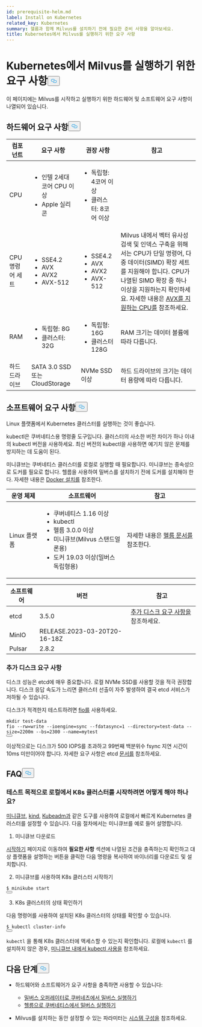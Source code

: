 ```yaml
---
id: prerequisite-helm.md
label: Install on Kubernetes
related_key: Kubernetes
summary: 헬름과 함께 Milvus를 설치하기 전에 필요한 준비 사항을 알아보세요.
title: Kubernetes에서 Milvus를 실행하기 위한 요구 사항
---
```

<h1 id="Requirements-for-running-Milvus-on-Kubernetes" class="common-anchor-header">Kubernetes에서 Milvus를 실행하기 위한 요구 사항<button data-href="#Requirements-for-running-Milvus-on-Kubernetes" class="anchor-icon" translate="no">
      <svg translate="no"
        aria-hidden="true"
        focusable="false"
        height="20"
        version="1.1"
        viewBox="0 0 16 16"
        width="16"
      >
        <path
          fill="#0092E4"
          fill-rule="evenodd"
          d="M4 9h1v1H4c-1.5 0-3-1.69-3-3.5S2.55 3 4 3h4c1.45 0 3 1.69 3 3.5 0 1.41-.91 2.72-2 3.25V8.59c.58-.45 1-1.27 1-2.09C10 5.22 8.98 4 8 4H4c-.98 0-2 1.22-2 2.5S3 9 4 9zm9-3h-1v1h1c1 0 2 1.22 2 2.5S13.98 12 13 12H9c-.98 0-2-1.22-2-2.5 0-.83.42-1.64 1-2.09V6.25c-1.09.53-2 1.84-2 3.25C6 11.31 7.55 13 9 13h4c1.45 0 3-1.69 3-3.5S14.5 6 13 6z"
        ></path>
      </svg>
    </button></h1><p>이 페이지에는 Milvus를 시작하고 실행하기 위한 하드웨어 및 소프트웨어 요구 사항이 나열되어 있습니다.</p>
<h2 id="Hardware-requirements" class="common-anchor-header">하드웨어 요구 사항<button data-href="#Hardware-requirements" class="anchor-icon" translate="no">
      <svg translate="no"
        aria-hidden="true"
        focusable="false"
        height="20"
        version="1.1"
        viewBox="0 0 16 16"
        width="16"
      >
        <path
          fill="#0092E4"
          fill-rule="evenodd"
          d="M4 9h1v1H4c-1.5 0-3-1.69-3-3.5S2.55 3 4 3h4c1.45 0 3 1.69 3 3.5 0 1.41-.91 2.72-2 3.25V8.59c.58-.45 1-1.27 1-2.09C10 5.22 8.98 4 8 4H4c-.98 0-2 1.22-2 2.5S3 9 4 9zm9-3h-1v1h1c1 0 2 1.22 2 2.5S13.98 12 13 12H9c-.98 0-2-1.22-2-2.5 0-.83.42-1.64 1-2.09V6.25c-1.09.53-2 1.84-2 3.25C6 11.31 7.55 13 9 13h4c1.45 0 3-1.69 3-3.5S14.5 6 13 6z"
        ></path>
      </svg>
    </button></h2><table>
<thead>
<tr><th>컴포넌트</th><th>요구 사항</th><th>권장 사항</th><th>참고</th></tr>
</thead>
<tbody>
<tr><td>CPU</td><td><ul><li>인텔 2세대 코어 CPU 이상</li><li>Apple 실리콘</li></ul></td><td><ul><li>독립형: 4코어 이상</li><li>클러스터: 8코어 이상</li></ul></td><td></td></tr>
<tr><td>CPU 명령어 세트</td><td><ul><li>SSE4.2</li><li>AVX</li><li>AVX2</li><li>AVX-512</li></ul></td><td><ul><li>SSE4.2</li><li>AVX</li><li>AVX2</li><li>AVX-512</li></ul></td><td>Milvus 내에서 벡터 유사성 검색 및 인덱스 구축을 위해서는 CPU가 단일 명령어, 다중 데이터(SIMD) 확장 세트를 지원해야 합니다. CPU가 나열된 SIMD 확장 중 하나 이상을 지원하는지 확인하세요. 자세한 내용은 <a href="https://en.wikipedia.org/wiki/Advanced_Vector_Extensions#CPUs_with_AVX">AVX를 지원하는 CPU를</a> 참조하세요.</td></tr>
<tr><td>RAM</td><td><ul><li>독립형: 8G</li><li>클러스터: 32G</li></ul></td><td><ul><li>독립형: 16G</li><li>클러스터 128G</li></ul></td><td>RAM 크기는 데이터 볼륨에 따라 다릅니다.</td></tr>
<tr><td>하드 드라이브</td><td>SATA 3.0 SSD 또는 CloudStorage</td><td>NVMe SSD 이상</td><td>하드 드라이브의 크기는 데이터 용량에 따라 다릅니다.</td></tr>
</tbody>
</table>
<h2 id="Software-requirements" class="common-anchor-header">소프트웨어 요구 사항<button data-href="#Software-requirements" class="anchor-icon" translate="no">
      <svg translate="no"
        aria-hidden="true"
        focusable="false"
        height="20"
        version="1.1"
        viewBox="0 0 16 16"
        width="16"
      >
        <path
          fill="#0092E4"
          fill-rule="evenodd"
          d="M4 9h1v1H4c-1.5 0-3-1.69-3-3.5S2.55 3 4 3h4c1.45 0 3 1.69 3 3.5 0 1.41-.91 2.72-2 3.25V8.59c.58-.45 1-1.27 1-2.09C10 5.22 8.98 4 8 4H4c-.98 0-2 1.22-2 2.5S3 9 4 9zm9-3h-1v1h1c1 0 2 1.22 2 2.5S13.98 12 13 12H9c-.98 0-2-1.22-2-2.5 0-.83.42-1.64 1-2.09V6.25c-1.09.53-2 1.84-2 3.25C6 11.31 7.55 13 9 13h4c1.45 0 3-1.69 3-3.5S14.5 6 13 6z"
        ></path>
      </svg>
    </button></h2><p>Linux 플랫폼에서 Kubernetes 클러스터를 실행하는 것이 좋습니다.</p>
<p>kubectl은 쿠버네티스용 명령줄 도구입니다. 클러스터의 사소한 버전 차이가 하나 이내의 kubectl 버전을 사용하세요. 최신 버전의 kubectl을 사용하면 예기치 않은 문제를 방지하는 데 도움이 된다.</p>
<p>미니큐브는 쿠버네티스 클러스터를 로컬로 실행할 때 필요합니다. 미니큐브는 종속성으로 도커를 필요로 합니다. 헬름을 사용하여 밀버스를 설치하기 전에 도커를 설치해야 한다. 자세한 내용은 <a href="https://docs.docker.com/get-docker">Docker 설치를</a> 참조한다.</p>
<table>
<thead>
<tr><th>운영 체제</th><th>소프트웨어</th><th>참고</th></tr>
</thead>
<tbody>
<tr><td>Linux 플랫폼</td><td><ul><li>쿠버네티스 1.16 이상</li><li>kubectl</li><li>헬름 3.0.0 이상</li><li>미니큐브(Milvus 스탠드얼론용)</li><li>도커 19.03 이상(밀버스 독립형용)</li></ul></td><td>자세한 내용은 <a href="https://helm.sh/docs/">헬름 문서를</a> 참조한다.</td></tr>
</tbody>
</table>
<table>
<thead>
<tr><th>소프트웨어</th><th>버전</th><th>참고</th></tr>
</thead>
<tbody>
<tr><td>etcd</td><td>3.5.0</td><td><a href="#Additional-disk-requirements">추가 디스크 요구 사항을</a> 참조하세요.</td></tr>
<tr><td>MinIO</td><td>RELEASE.2023-03-20T20-16-18Z</td><td></td></tr>
<tr><td>Pulsar</td><td>2.8.2</td><td></td></tr>
</tbody>
</table>
<h3 id="Additional-disk-requirements" class="common-anchor-header">추가 디스크 요구 사항</h3><p>디스크 성능은 etcd에 매우 중요합니다. 로컬 NVMe SSD를 사용할 것을 적극 권장합니다. 디스크 응답 속도가 느리면 클러스터 선출이 자주 발생하여 결국 etcd 서비스가 저하될 수 있습니다.</p>
<p>디스크가 적격한지 테스트하려면 <a href="https://github.com/axboe/fio">fio를</a> 사용하세요.</p>
<pre><code translate="no" class="language-bash"><span class="hljs-built_in">mkdir</span> test-data
fio --rw=write --ioengine=<span class="hljs-built_in">sync</span> --fdatasync=1 --directory=test-data --size=2200m --bs=2300 --name=mytest
<button class="copy-code-btn"></button></code></pre>
<p>이상적으로는 디스크가 500 IOPS를 초과하고 99번째 백분위수 fsync 지연 시간이 10ms 미만이어야 합니다. 자세한 요구 사항은 etcd <a href="https://etcd.io/docs/v3.5/op-guide/hardware/#disks">문서를</a> 참조하세요.</p>
<h2 id="FAQs" class="common-anchor-header">FAQ<button data-href="#FAQs" class="anchor-icon" translate="no">
      <svg translate="no"
        aria-hidden="true"
        focusable="false"
        height="20"
        version="1.1"
        viewBox="0 0 16 16"
        width="16"
      >
        <path
          fill="#0092E4"
          fill-rule="evenodd"
          d="M4 9h1v1H4c-1.5 0-3-1.69-3-3.5S2.55 3 4 3h4c1.45 0 3 1.69 3 3.5 0 1.41-.91 2.72-2 3.25V8.59c.58-.45 1-1.27 1-2.09C10 5.22 8.98 4 8 4H4c-.98 0-2 1.22-2 2.5S3 9 4 9zm9-3h-1v1h1c1 0 2 1.22 2 2.5S13.98 12 13 12H9c-.98 0-2-1.22-2-2.5 0-.83.42-1.64 1-2.09V6.25c-1.09.53-2 1.84-2 3.25C6 11.31 7.55 13 9 13h4c1.45 0 3-1.69 3-3.5S14.5 6 13 6z"
        ></path>
      </svg>
    </button></h2><h3 id="How-can-I-start-a-K8s-cluster-locally-for-test-purposes" class="common-anchor-header">테스트 목적으로 로컬에서 K8s 클러스터를 시작하려면 어떻게 해야 하나요?</h3><p><a href="https://minikube.sigs.k8s.io/docs/">미니큐브</a>, <a href="https://kind.sigs.k8s.io/">kind</a>, <a href="https://kubernetes.io/docs/reference/setup-tools/kubeadm/">Kubeadm과</a> 같은 도구를 사용하여 로컬에서 빠르게 Kubernetes 클러스터를 설정할 수 있습니다. 다음 절차에서는 미니큐브를 예로 들어 설명합니다.</p>
<ol>
<li>미니큐브 다운로드</li>
</ol>
<p><a href="https://minikube.sigs.k8s.io/docs/start/">시작하기</a> 페이지로 이동하여 <strong>필요한 사항</strong> 섹션에 나열된 조건을 충족하는지 확인하고 대상 플랫폼을 설명하는 버튼을 클릭한 다음 명령을 복사하여 바이너리를 다운로드 및 설치합니다.</p>
<ol start="2">
<li>미니큐브를 사용하여 K8s 클러스터 시작하기</li>
</ol>
<pre><code translate="no" class="language-shell">$ minikube start
<button class="copy-code-btn"></button></code></pre>
<ol start="3">
<li>K8s 클러스터의 상태 확인하기</li>
</ol>
<p>다음 명령어를 사용하여 설치된 K8s 클러스터의 상태를 확인할 수 있습니다.</p>
<pre><code translate="no" class="language-shell">$ kubectl cluster-info
<button class="copy-code-btn"></button></code></pre>
<div class="alert note">
<p><code translate="no">kubectl</code> 을 통해 K8s 클러스터에 액세스할 수 있는지 확인합니다. 로컬에 <code translate="no">kubectl</code> 를 설치하지 않은 경우, <a href="https://minikube.sigs.k8s.io/docs/handbook/kubectl/">미니큐브 내에서 kubectl 사용을</a> 참조하세요.</p>
</div>
<h2 id="Whats-next" class="common-anchor-header">다음 단계<button data-href="#Whats-next" class="anchor-icon" translate="no">
      <svg translate="no"
        aria-hidden="true"
        focusable="false"
        height="20"
        version="1.1"
        viewBox="0 0 16 16"
        width="16"
      >
        <path
          fill="#0092E4"
          fill-rule="evenodd"
          d="M4 9h1v1H4c-1.5 0-3-1.69-3-3.5S2.55 3 4 3h4c1.45 0 3 1.69 3 3.5 0 1.41-.91 2.72-2 3.25V8.59c.58-.45 1-1.27 1-2.09C10 5.22 8.98 4 8 4H4c-.98 0-2 1.22-2 2.5S3 9 4 9zm9-3h-1v1h1c1 0 2 1.22 2 2.5S13.98 12 13 12H9c-.98 0-2-1.22-2-2.5 0-.83.42-1.64 1-2.09V6.25c-1.09.53-2 1.84-2 3.25C6 11.31 7.55 13 9 13h4c1.45 0 3-1.69 3-3.5S14.5 6 13 6z"
        ></path>
      </svg>
    </button></h2><ul>
<li><p>하드웨어와 소프트웨어가 요구 사항을 충족하면 사용할 수 있습니다:</p>
<ul>
<li><a href="/docs/ko/install_cluster-milvusoperator.md">밀버스 오퍼레이터로 쿠버네츠에서 밀버스 실행하기</a></li>
<li><a href="/docs/ko/install_cluster-helm.md">헬름으로 쿠버네티스에서 밀버스 실행하기</a></li>
</ul></li>
<li><p>Milvus를 설치하는 동안 설정할 수 있는 파라미터는 <a href="/docs/ko/system_configuration.md">시스템 구성을</a> 참조하세요.</p></li>
</ul>
